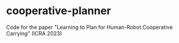 # cooperative-planner
Code for the paper "Learning to Plan for Human-Robot Cooperative Carrying" (ICRA 2023)
